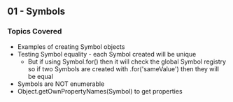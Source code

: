 ## 01 - Symbols

### Topics Covered

- Examples of creating Symbol objects
- Testing Symbol equality - each Symbol created will be unique
  - But if using Symbol.for() then it will check the global Symbol registry so if two Symbols are created with .for('sameValue') then they will be equal
- Symbols are NOT enumerable
- Object.getOwnPropertyNames(Symbol) to get properties
